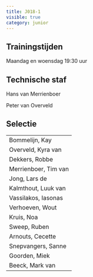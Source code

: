 ```yaml
---
title: J018-1
visible: true
category: junior
---
```

## Trainingstijden

Maandag en woensdag 19:30 uur

## Technische staf

Hans van Merrienboer

Peter van Overveld

## Selectie

<!--StartFragment-->

|                                    |
| ---------------------------------- |
| <!--StartFragment-->Bommelijn, Kay |
| Overveld, Kyra van                 |
| Dekkers, Robbe                     |
| Merrienboer, Tim van               |
| Jong, Lars de                      |
| Kalmthout, Luuk van                |
| Vassilakos, Iasonas                |
| Verhoeven, Wout                    |
| Kruis, Noa                         |
| Sweep, Ruben                       |
| Arnouts, Cecette                   |
| Snepvangers, Sanne                 |
| Goorden, Miek                      |
| Beeck, Mark van<!--EndFragment-->  |

<!--EndFragment-->